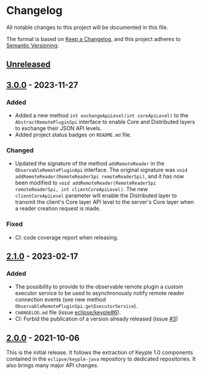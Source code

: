 # Changelog
All notable changes to this project will be documented in this file.

The format is based on [Keep a Changelog](https://keepachangelog.com/en/1.0.0/),
and this project adheres to [Semantic Versioning](https://semver.org/spec/v2.0.0.html).

## [Unreleased]

## [3.0.0] - 2023-11-27
### Added
- Added a new method `int exchangeApiLevel(int coreApiLevel)` to the `AbstractRemotePluginSpi` interface to enable Core 
  and Distributed layers to exchange their JSON API levels.
- Added project status badges on `README.md` file.
### Changed
- Updated the signature of the method `addRemoteReader` in the `ObservableRemotePluginApi` interface.
  The original signature was `void addRemoteReader(RemoteReaderSpi remoteReaderSpi)`, 
  and it has now been modified to `void addRemoteReader(RemoteReaderSpi remoteReaderSpi, int clientCoreApiLevel)`.
  The new `clientCoreApiLevel` parameter will enable the Distributed layer to transmit the client's Core layer API level
  to the server's Core layer when a reader creation request is made.
### Fixed
- CI: code coverage report when releasing.

## [2.1.0] - 2023-02-17
### Added
- The possibility to provide to the observable remote plugin a custom executor service to be used to asynchronously 
  notify remote reader connection events (see new method `ObservableRemotePluginSpi.getExecutorService`).
- `CHANGELOG.md` file (issue [eclipse/keyple#6]).
- CI: Forbid the publication of a version already released (issue [#3])

## [2.0.0] - 2021-10-06
This is the initial release.
It follows the extraction of Keyple 1.0 components contained in the `eclipse/keyple-java` repository to dedicated
repositories.
It also brings many major API changes.

[unreleased]: https://github.com/eclipse/keyple-distributed-remote-java-api/compare/3.0.0...HEAD
[3.0.0]: https://github.com/eclipse/keyple-distributed-remote-java-api/compare/2.1.0...3.0.0
[2.1.0]: https://github.com/eclipse/keyple-distributed-remote-java-api/compare/2.0.0...2.1.0
[2.0.0]: https://github.com/eclipse/keyple-distributed-remote-java-api/releases/tag/2.0.0

[#3]: https://github.com/eclipse/keyple-distributed-remote-java-api/issues/3

[eclipse/keyple#6]: https://github.com/eclipse/keyple/issues/6